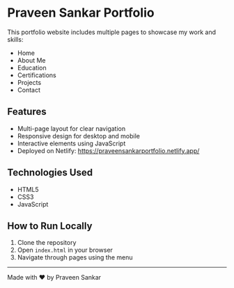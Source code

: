 # Praveen Sankar Portfolio

This portfolio website includes multiple pages to showcase my work and skills:

- Home  
- About Me
- Education
- Certifications 
- Projects  
- Contact

## Features

- Multi-page layout for clear navigation  
- Responsive design for desktop and mobile  
- Interactive elements using JavaScript  
- Deployed on Netlify: https://praveensankarportfolio.netlify.app/

## Technologies Used

- HTML5  
- CSS3  
- JavaScript  

## How to Run Locally

1. Clone the repository  
2. Open `index.html` in your browser  
3. Navigate through pages using the menu

---

Made with ❤️ by Praveen Sankar

